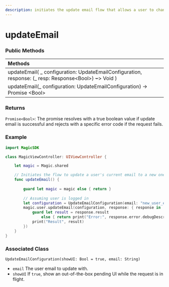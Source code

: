 ```yaml
---
description: initiates the update email flow that allows a user to change to a new email
---
```


# updateEmail

### **Public Methods**

| Methods |
| :--- |
| updateEmail\( \_ configuration: UpdateEmailConfiguration, response: \(\_ resp: Response&lt;Bool&gt;\) ~~_-_~~&gt; Void \) |
| updateEmail\(\_ configuration: UpdateEmailConfiguration\) -&gt; Promise &lt;Bool&gt; |

### Returns

`Promise<Bool>`: The promise resolves with a true boolean value if update email is successful and rejects with a specific error code if the request fails. 

### Example

```swift
import MagicSDK

class MagicViewController: UIViewController {

    let magic = Magic.shared

    // Initiates the flow to update a user's current email to a new one.
    func updateEmail() {
    
        guard let magic = magic else { return }
        
        // Assuming user is logged in 
        let configuration = UpdateEmailConfiguration(email: "new_user_email@example.com")
        magic.user.updateEmail(configuration, response: { response in
            guard let result = response.result 
                else { return print("Error:", response.error.debugDescription) }
            print("Result", result)
        })
    }
}
```

### **Associated Class**

`UpdateEmailConfiguration(showUI: Bool = true, email: String)`

* `email`  The user email to update with.
* `showUI` If `true`, show an out-of-the-box pending UI while the request is in flight.

